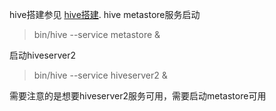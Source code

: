 hive搭建参见 [hive搭建](https://dblab.xmu.edu.cn/blog/2440-2/).
hive metastore服务启动
> bin/hive --service metastore &

启动hiveserver2
> bin/hive --service hiveserver2 &

需要注意的是想要hiveserver2服务可用，需要启动metastore可用
